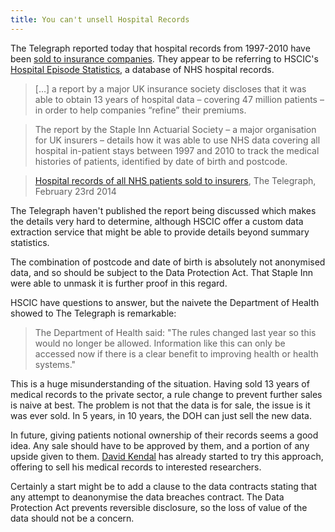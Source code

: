 ```yaml
---
title: You can't unsell Hospital Records
---
```

The Telegraph reported today that hospital records from 1997-2010 have been [sold to insurance companies](http://www.telegraph.co.uk/health/healthnews/10656893/Hospital-records-of-all-NHS-patients-sold-to-insurers.html). They appear to be referring to HSCIC's [Hospital Episode Statistics](http://www.hscic.gov.uk/hes), a database of NHS hospital records.
<!--more-->

> [&hellip;] a report by a major UK insurance society discloses that it was able to obtain 13 years of hospital data – covering 47 million patients – in order to help companies “refine” their premiums.

> The report by the Staple Inn Actuarial Society – a major organisation for UK insurers – details how it was able to use NHS data covering all hospital in-patient stays between 1997 and 2010 to track the medical histories of patients, identified by date of birth and postcode.

> [Hospital records of all NHS patients sold to insurers](http://www.telegraph.co.uk/health/healthnews/10656893/Hospital-records-of-all-NHS-patients-sold-to-insurers.html), The Telegraph, February 23rd 2014

The Telegraph haven't published the report being discussed which makes the details very hard to determine, although HSCIC offer a custom data extraction service that might be able to provide details beyond summary statistics.

The combination of postcode and date of birth is absolutely not anonymised data, and so should be subject to the Data Protection Act. That Staple Inn were able to unmask it is further proof in this regard.

HSCIC have questions to answer, but the naivete the Department of Health showed to The Telegraph is remarkable:

> The Department of Health said: "The rules changed last year so this would no longer be allowed. Information like this can only be accessed now if there is a clear benefit to improving health or health systems."

This is a huge misunderstanding of the situation. Having sold 13 years of medical records to the private sector, a rule change to prevent further sales is naive at best. The problem is not that the data is for sale, the issue is it was ever sold. In 5 years, in 10 years, the DOH can just sell the new data.

In future, giving patients notional ownership of their records seems a good idea. Any sale should have to be approved by them, and a portion of any upside given to them.  [David Kendal](http://dpk.io/medicalrecords) has already started to try this approach, offering to sell his medical records to interested researchers.

Certainly a start might be to add a clause to the data contracts stating that any attempt to deanonymise the data breaches contract. The Data Protection Act prevents reversible disclosure, so the loss of value of the data should not be a concern.
